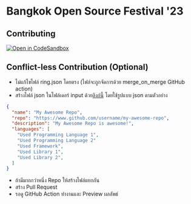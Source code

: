 # Bangkok Open Source Festival '23

## Contributing

[![Open in CodeSandbox](https://img.shields.io/badge/Open%20in-CodeSandbox-blue?style=flat-square&logo=codesandbox)](https://codesandbox.io/p/github/creatorsgarten/open.source.in.th)

## Conflict-less Contribution (Optional)

- ไม่แก้ไขไฟล์ ring.json โดยตรง (ไฟล์จะถูกจัดการด้วย merge_on_merge GitHub action)
- สร้างไฟล์ json ในโฟล์เดอร์ input ด้วย[ลิงก์นี้](https://github.com/creatorsgarten/open.source.in.th/new/main?filename=input/) โดยใช้รูปแบบ json ตามตัวอย่าง

```json
{
  "name": "My Awesome Repo",
  "repo": "https://www.github.com/username/my-awesome-repo",
  "description": "My Awesome Repo is awesome!",
  "languages": [
    "Used Programming Language 1",
    "Used Programming Language 2"
    "Used Framework",
    "Used Library 1",
    "Used Library 2",
  ]
}
```

- ถ้ามีมากกว่าหนึ่ง Repo ให้สร้างไฟล์แยกกัน
- สร้าง Pull Request
- รอดู GitHub Action ทำงานและ Preview ผลลัพธ์
